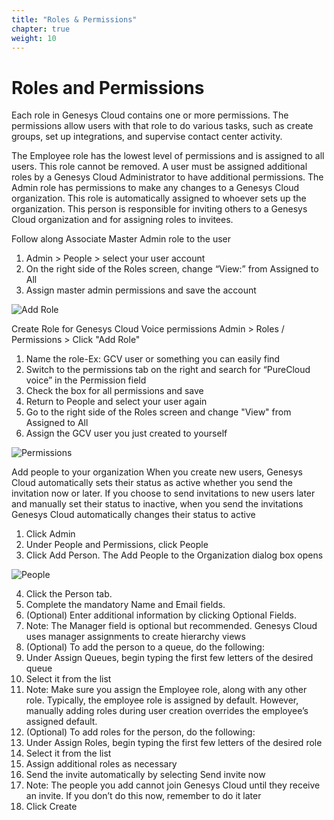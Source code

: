 ```yaml
---
title: "Roles & Permissions"
chapter: true
weight: 10
---
```

# Roles and Permissions

Each role in Genesys Cloud contains one or more permissions. The permissions allow users with that role to do various tasks, such as create groups, set up integrations, and supervise contact center activity.

The Employee role has the lowest level of permissions and is assigned to all users. This role cannot be removed. A user must be assigned additional roles by a Genesys Cloud Administrator to have additional permissions.
The Admin role has permissions to make any changes to a Genesys Cloud organization. This role is automatically assigned to whoever sets up the organization. This person is responsible for inviting others to a Genesys Cloud organization and for assigning roles to invitees.




Follow along 
Associate Master Admin role to the user
1.	Admin > People > select your user account
2.	On the right side of the Roles screen, change “View:” from Assigned to All
3.	Assign master admin permissions and save the account

![Add Role](/images/RolesPic.png)

Create Role for Genesys Cloud Voice permissions
Admin > Roles / Permissions > Click "Add Role"
1.	Name the role-Ex: GCV user or something you can easily find
2.	Switch to the permissions tab on the right and search for “PureCloud voice” in the Permission field
3.	Check the box for all permissions and save
4.	Return to People and select your user again 
5.	Go to the right side of the Roles screen and change "View" from Assigned to All
6. Assign the GCV user you just created to yourself

![Permissions](/images/Permission.png)

Add people to your organization
When you create new users, Genesys Cloud automatically sets their status as active whether you send the invitation now or later.
If you choose to send invitations to new users later and manually set their status to inactive, when you send the invitations Genesys Cloud automatically changes their status to active <br>
1.	Click Admin <br>
2.	Under People and Permissions, click People <br>
3.	Click Add Person. The Add People to the Organization dialog box opens <br>
 

![People](/images/People.png)

4.	Click the Person tab.
5.	Complete the mandatory Name and Email fields. 
6.	(Optional) Enter additional information by clicking Optional Fields. 
7.	Note: The Manager field is optional but recommended. Genesys Cloud uses manager assignments to create hierarchy views
8.	(Optional) To add the person to a queue, do the following:
9.	Under Assign Queues, begin typing the first few letters of the desired queue
10.	Select it from the list
11.	Note: Make sure you assign the Employee role, along with any other role. Typically, the employee role is assigned by default. However, manually adding roles during user creation overrides the employee’s assigned default.
12.	(Optional) To add roles for the person, do the following:
13.	Under Assign Roles, begin typing the first few letters of the desired role
14.	Select it from the list
15.	Assign additional roles as necessary 
16.	Send the invite automatically by selecting Send invite now 
17.	Note:  The people you add cannot join Genesys Cloud until they receive an invite. If you don’t do this now, remember to do it later
18.	Click Create
